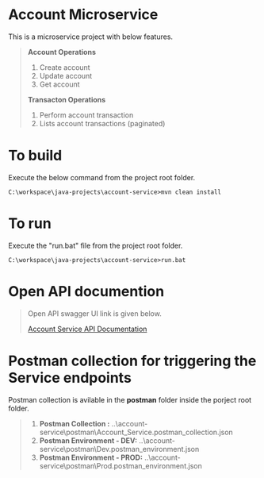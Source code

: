 # Account Microservice
This is a microservice project with below features.
>**Account Operations**
>1. Create account
>2. Update account
>3. Get account
>   
>**Transacton Operations**
>1. Perform account transaction
>2. Lists account transactions (paginated)

# To build
Execute the below command from the project root folder.
```
C:\workspace\java-projects\account-service>mvn clean install
```

# To run
Execute the "run.bat" file from the project root folder.
```
C:\workspace\java-projects\account-service>run.bat
```

# Open API documention
>Open API swagger UI link is given below.
>
>[Account Service API Documentation](http://localhost:9090/account-service/swagger-ui/index.html)

# Postman collection for triggering the Service endpoints
Postman collection is avilable in the **postman** folder inside the porject root folder.
>1. **Postman Collection :**  ..\account-service\postman\Account_Service.postman_collection.json
>2. **Postman Environment - DEV:**  ..\account-service\postman\Dev.postman_environment.json
>3. **Postman Environment - PROD:**  ..\account-service\postman\Prod.postman_environment.json
